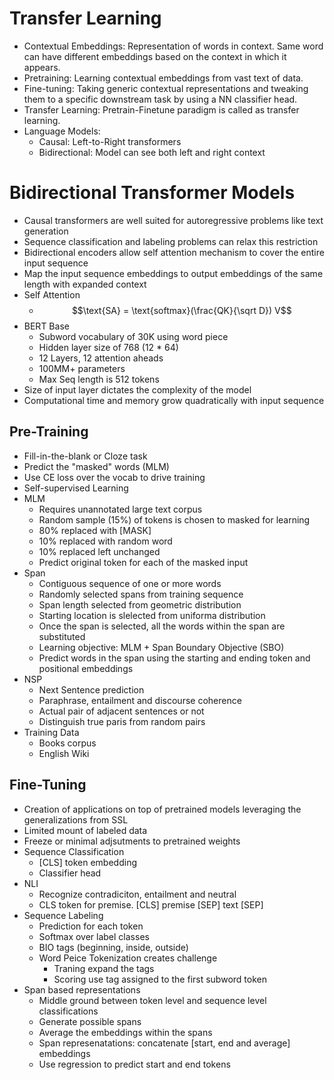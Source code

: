 # Transfer Learning

-   Contextual Embeddings: Representation of words in context. Same word can have different embeddings based on the context in which it appears.
-   Pretraining: Learning contextual embeddings from vast text of data.
-   Fine-tuning: Taking generic contextual representations and tweaking them to a specific downstream task by using a NN classifier head.
-   Transfer Learning: Pretrain-Finetune paradigm is called as transfer learning.
-   Language Models:
    -   Causal: Left-to-Right transformers
    -   Bidirectional: Model can see both left and right context

# Bidirectional Transformer Models

-   Causal transformers are well suited for autoregressive problems like text generation
-   Sequence classification and labeling problems can relax this restriction
-   Bidirectional encoders allow self attention mechanism to cover the entire input sequence
-   Map the input sequence embeddings to output embeddings of the same length with expanded context
-   Self Attention
    -   $$\text{SA} = \text{softmax}(\frac{QK}{\sqrt D}) V$$
-   BERT Base
    -   Subword vocabulary of 30K using word piece
    -   Hidden layer size of 768 (12 \* 64)
    -   12 Layers, 12 attention aheads
    -   100MM+ parameters
    -   Max Seq length is 512 tokens
-   Size of input layer dictates the complexity of the model
-   Computational time and memory grow quadratically with input sequence

## Pre-Training

-   Fill-in-the-blank or Cloze task
-   Predict the "masked" words (MLM)
-   Use CE loss over the vocab to drive training
-   Self-supervised Learning
-   MLM
    -   Requires unannotated large text corpus
    -   Random sample (15%) of tokens is chosen to masked for learning
    -   80% replaced with \[MASK\]
    -   10% replaced with random word
    -   10% replaced left unchanged
    -   Predict original token for each of the masked input
-   Span
    -   Contiguous sequence of one or more words
    -   Randomly selected spans from training sequence
    -   Span length selected from geometric distribution
    -   Starting location is slelected from uniforma distribution
    -   Once the span is selected, all the words within the span are substituted
    -   Learning objective: MLM + Span Boundary Objective (SBO)
    -   Predict words in the span using the starting and ending token and positional embeddings
-   NSP
    -   Next Sentence prediction
    -   Paraphrase, entailment and discourse coherence
    -   Actual pair of adjacent sentences or not
    -   Distinguish true paris from random pairs
-   Training Data
    -   Books corpus
    -   English Wiki

## Fine-Tuning

-   Creation of applications on top of pretrained models leveraging the generalizations from SSL
-   Limited mount of labeled data
-   Freeze or minimal adjsutments to pretrained weights
-   Sequence Classification
    -   \[CLS\] token embedding
    -   Classifier head
-   NLI
    -   Recognize contradiciton, entailment and neutral
    -   CLS token for premise. \[CLS\] premise \[SEP\] text \[SEP\]
-   Sequence Labeling
    -   Prediction for each token
    -   Softmax over label classes
    -   BIO tags (beginning, inside, outside)
    -   Word Peice Tokenization creates challenge
        -   Traning expand the tags
        -   Scoring use tag assigned to the first subword token
-   Span based representations
    -   Middle ground between token level and sequence level classifications
    -   Generate possible spans
    -   Average the embeddings within the spans
    -   Span represenatations: concatenate \[start, end and average\] embeddings
    -   Use regression to predict start and end tokens 